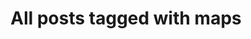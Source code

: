 ---
layout: tag
title: "All posts tagged with maps"
permalink: /weblog/tags/maps/
taxonomy: maps
---